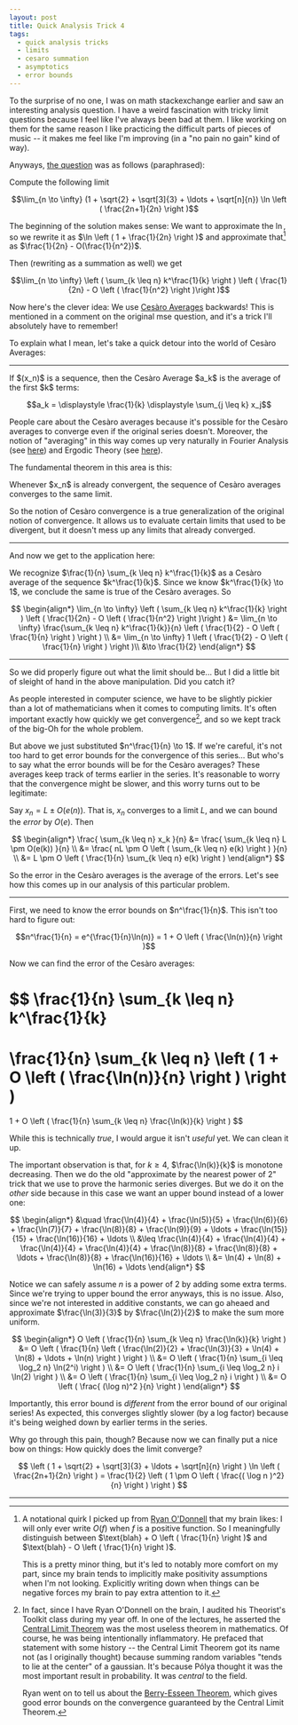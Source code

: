 ```yaml
---
layout: post
title: Quick Analysis Trick 4
tags:
  - quick analysis tricks
  - limits
  - cesaro summation
  - asymptotics
  - error bounds
---
```


To the surprise of no one, I was on math stackexchange earlier and saw an 
interesting analysis question. I have a weird fascination with tricky limit
questions because I feel like I've always been bad at them. I like working
on them for the same reason I like practicing the difficult parts of 
pieces of music -- it makes me feel like I'm improving 
(in a "no pain no gain" kind of way).

Anyways, [the question][1] was as follows (paraphrased):

<div class=boxed markdown=1>
  Compute the following limit

  $$\lim_{n \to \infty} (1 + \sqrt{2} + \sqrt[3]{3} + \ldots + \sqrt[n]{n}) \ln \left ( \frac{2n+1}{2n} \right )$$
</div>

The beginning of the solution makes sense: We want to approximate the $\ln$, so we rewrite it as 
$\ln \left ( 1 + \frac{1}{2n} \right )$ and approximate that[^1] as $\frac{1}{2n} - O(\frac{1}{n^2})$.

[^1]:
    A notational quirk I picked up from [Ryan O'Donnell][2] that my brain likes: I will only ever
    write $O(f)$ when $f$ is a positive function. So I meaningfully distinguish between 
    $\text{blah} + O \left ( \frac{1}{n} \right )$ and $\text{blah} - O \left ( \frac{1}{n} \right )$.

    This is a pretty minor thing, but it's led to notably more comfort on my part, since my brain tends to
    implicitly make positivity assumptions when I'm not looking. Explicitly writing down when things can
    be negative forces my brain to pay extra attention to it.

Then (rewriting as a summation as well) we get

$$\lim_{n \to \infty} \left ( \sum_{k \leq n} k^\frac{1}{k} \right ) \left ( \frac{1}{2n} - O \left ( \frac{1}{n^2} \right )\right )$$

Now here's the clever idea: We use [Cesàro Averages][3] backwards! This is mentioned in a comment on the original mse question, and
it's a trick I'll absolutely have to remember!

To explain what I mean, let's take a quick detour into the world of Cesàro Averages:

---

<div class=boxed markdown=1>
  If $(x_n)$ is a sequence, then the <span class="defn">Cesàro Average</span> $a_k$ is the average of the
  first $k$ terms:

  $$a_k = \displaystyle \frac{1}{k} \displaystyle \sum_{j \leq k} x_j$$
</div>

People care about the Cesàro averages because it's possible for the Cesàro averages to converge even if the original series doesn't.
Moreover, the notion of "averaging" in this way comes up very naturally in Fourier Analysis (see [here][4]) and
Ergodic Theory (see [here][5]).

The fundamental theorem in this area is this:

<div class=boxed markdown=1>
  Whenever $x_n$ is already convergent, the sequence of Cesàro averages converges to the same limit.
</div>

So the notion of Cesàro convergence is a true generalization of the original notion of convergence.
It allows us to evaluate certain limits that used to be divergent, but it doesn't mess up any
limits that already converged.

---

And now we get to the application here:

We recognize $\frac{1}{n} \sum_{k \leq n} k^\frac{1}{k}$ as a Cesàro average of the sequence $k^\frac{1}{k}$.
Since we know $k^\frac{1}{k} \to 1$, we conclude the same is true of the Cesàro averages. So

$$
\begin{align*}
\lim_{n \to \infty} \left ( \sum_{k \leq n} k^\frac{1}{k} \right ) \left ( \frac{1}{2n} - O \left ( \frac{1}{n^2} \right )\right )
&= \lim_{n \to \infty} \frac{\sum_{k \leq n} k^\frac{1}{k}}{n} \left ( \frac{1}{2} - O \left ( \frac{1}{n} \right ) \right ) \\
&= \lim_{n \to \infty} 1 \left ( \frac{1}{2} - O \left ( \frac{1}{n} \right ) \right )\\
&\to \frac{1}{2}
\end{align*}
$$

---

So we did properly figure out what the limit should be... But I did a little bit of sleight of hand in the
above manipulation. Did you catch it?

As people interested in computer science, we have to be slightly pickier than a lot of mathematicians when
it comes to computing limits. It's often important exactly how quickly we get convergence[^2], and so
we kept track of the big-Oh for the whole problem.

[^2]:
    In fact, since I have Ryan O'Donnell on the brain, I audited his Theorist's Toolkit class during
    my year off. In one of the lectures, he asserted the [Central Limit Theorem][6] was the most 
    useless theorem in mathematics. Of course, he was being intentionally inflammatory. He prefaced
    that statement with some history -- the Central Limit Theorem got its name not (as I originally thought)
    because summing random variables "tends to lie at the center" of a gaussian. It's because Pólya thought
    it was the most important result in probability. It was _central_ to the field.

    Ryan went on to tell us about the [Berry-Esseen Theorem][7], which gives good error bounds on the 
    convergence guaranteed by the Central Limit Theorem.

But above we just substituted $n^\frac{1}{n} \to 1$. If we're careful, it's not too hard to get
error bounds for the convergence of this series... But who's to say what the error bounds will
be for the Cesàro averages? These averages keep track of terms earlier in the series. It's reasonable
to worry that the convergence might be slower, and this worry turns out to be legitimate:

Say $x_n = L \pm O(e(n))$. That is, $x_n$ converges to a limit $L$, and we can bound the _error_ by
$O(e)$. Then

$$
\begin{align*}
  \frac{ \sum_{k \leq n} x_k }{n} 
  &= \frac{ \sum_{k \leq n} L \pm O(e(k)) }{n} \\ 
  &= \frac{ nL \pm O \left ( \sum_{k \leq n} e(k) \right ) }{n} \\
  &= L \pm O \left ( \frac{1}{n} \sum_{k \leq n} e(k) \right )
\end{align*}
$$

So the error in the Cesàro averages is the average of the errors. 
Let's see how this comes up in our analysis of this particular problem.

---

First, we need to know the error bounds on $n^\frac{1}{n}$. This isn't too hard to figure out:

$$n^\frac{1}{n} = e^{\frac{1}{n}\ln(n)} = 1 + O \left ( \frac{\ln(n)}{n} \right )$$

Now we can find the error of the Cesàro averages:

$$
\frac{1}{n} \sum_{k \leq n} k^\frac{1}{k} 
= 
\frac{1}{n} \sum_{k \leq n} \left ( 1 + O \left ( \frac{\ln(n)}{n} \right ) \right )
=
1 + O \left ( \frac{1}{n} \sum_{k \leq n} \frac{\ln(k)}{k} \right )
$$

While this is technically _true_, I would argue it isn't _useful_ yet. We can clean it up.

The important observation is that, for $k \geq 4$, $\frac{\ln(k)}{k}$ is monotone decreasing.
Then we do the old "approximate by the nearest power of $2$" trick that we use to prove the
harmonic series diverges. But we do it on the _other_ side because in this case
we want an upper bound instead of a lower one:

$$
\begin{align*}
&\quad \frac{\ln(4)}{4} + \frac{\ln(5)}{5} + \frac{\ln(6)}{6} + \frac{\ln(7)}{7} + \frac{\ln(8)}{8} + \frac{\ln(9)}{9} + \ldots + \frac{\ln(15)}{15} + \frac{\ln(16)}{16} + \ldots \\
&\leq \frac{\ln(4)}{4} + \frac{\ln(4)}{4} + \frac{\ln(4)}{4} + \frac{\ln(4)}{4} + \frac{\ln(8)}{8} + \frac{\ln(8)}{8} + \ldots + \frac{\ln(8)}{8} + \frac{\ln(16)}{16} + \ldots \\
&= \ln(4) + \ln(8) + \ln(16) + \ldots
\end{align*}
$$

Notice we can safely assume $n$ is a power of $2$ by adding some extra terms. 
Since we're trying to upper bound the error anyways, this is no issue. Also,
since we're not interested in additive constants, we can go aheaed and approximate
$\frac{\ln(3)}{3}$ by $\frac{\ln(2)}{2}$ to make the sum more uniform.

$$
\begin{align*}
O \left ( \frac{1}{n} \sum_{k \leq n} \frac{\ln(k)}{k} \right )
&= O \left ( \frac{1}{n} \left ( \frac{\ln(2)}{2} + \frac{\ln(3)}{3} + \ln(4) + \ln(8) + \ldots + \ln(n) \right ) \right ) \\
&= O \left ( \frac{1}{n} \sum_{i \leq \log_2 n} \ln(2^i) \right ) \\
&= O \left ( \frac{1}{n} \sum_{i \leq \log_2 n} i \ln(2) \right ) \\
&= O \left ( \frac{1}{n} \sum_{i \leq \log_2 n} i \right ) \\
&= O \left ( \frac{ (\log n)^2 }{n} \right )
\end{align*}
$$

Importantly, this error bound is _different_ from the error bound of our original series! 
As expected, this converges slightly slower (by a log factor) because it's being
weighed down by earlier terms in the series.

Why go through this pain, though? Because now we can finally put a nice bow on things: 
How quickly does the limit converge?

<!-- 
  Note: We have the \pm here because I've glossed over the fact 
  that we need to multiply out (1 + O((log n)^2/n))(1/2 - O(1/n))
-->

$$
\left ( 1 + \sqrt{2} + \sqrt[3]{3} + \ldots + \sqrt[n]{n} \right ) \ln \left ( \frac{2n+1}{2n} \right ) 
= \frac{1}{2} \left ( 1 \pm O \left ( \frac{( \log n )^2}{n} \right ) \right )
$$

---

[1]: https://math.stackexchange.com/questions/3910478/limit-of-lim-n-to-infty-1-sqrt2-sqrt33-sqrtnn-l
[2]: http://www.cs.cmu.edu/~odonnell/
[3]: https://en.wikipedia.org/wiki/Ces%C3%A0ro_summation
[4]: https://en.wikipedia.org/wiki/Fej%C3%A9r%27s_theorem
[5]: https://en.wikipedia.org/wiki/Ergodic_theory#Ergodic_theorems
[6]: https://en.wikipedia.org/wiki/Central_limit_theorem
[7]: https://en.wikipedia.org/wiki/Berry%E2%80%93Esseen_theorem
